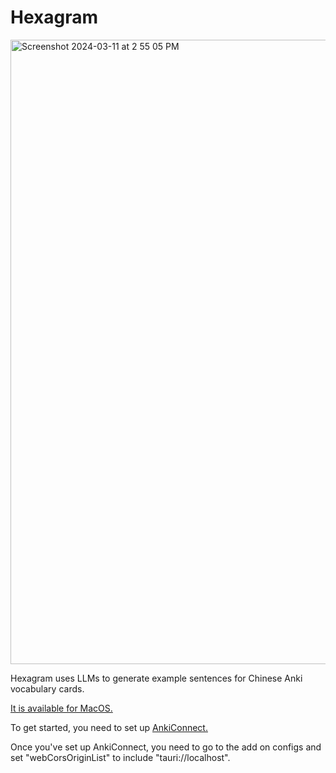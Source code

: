 # Hexagram

<img width="999" alt="Screenshot 2024-03-11 at 2 55 05 PM" src="https://github.com/nichwch/hexagram/assets/7423703/158d188e-6bb2-45ec-a25e-411b1b1a0d96">



Hexagram uses LLMs to generate example sentences for Chinese Anki vocabulary cards.

[It is available for MacOS.](https://github.com/nichwch/hexagram/releases/tag/v0.1.0)

To get started, you need to set up [AnkiConnect.](https://ankiweb.net/shared/info/2055492159)

Once you've set up AnkiConnect, you need to go to the add on configs and set "webCorsOriginList" to include "tauri://localhost".
